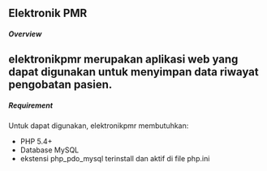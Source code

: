 Elektronik PMR
-----

##### Overview


elektronikpmr merupakan aplikasi web yang dapat digunakan untuk menyimpan data riwayat pengobatan pasien. 
-----

##### Requirement

Untuk dapat digunakan, elektronikpmr membutuhkan:

+ PHP 5.4+
+ Database MySQL
+ ekstensi php_pdo_mysql terinstall dan aktif di file php.ini